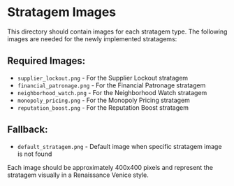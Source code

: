 # Stratagem Images

This directory should contain images for each stratagem type. The following images are needed for the newly implemented stratagems:

## Required Images:
- `supplier_lockout.png` - For the Supplier Lockout stratagem
- `financial_patronage.png` - For the Financial Patronage stratagem  
- `neighborhood_watch.png` - For the Neighborhood Watch stratagem
- `monopoly_pricing.png` - For the Monopoly Pricing stratagem
- `reputation_boost.png` - For the Reputation Boost stratagem

## Fallback:
- `default_stratagem.png` - Default image when specific stratagem image is not found

Each image should be approximately 400x400 pixels and represent the stratagem visually in a Renaissance Venice style.